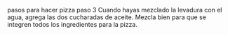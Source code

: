 pasos para hacer pizza
paso 3 Cuando hayas mezclado la levadura con el agua, agrega las dos cucharadas de aceite. Mezcla bien para que se integren todos los ingredientes para la pizza.

